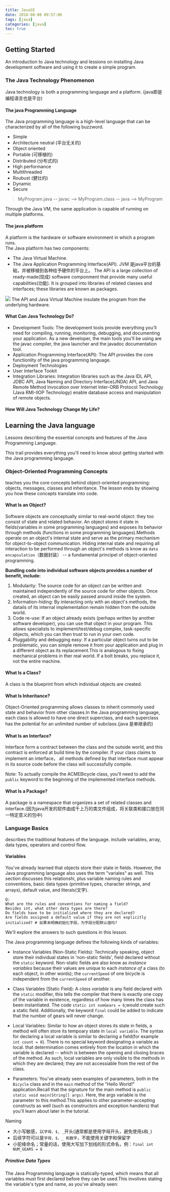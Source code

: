 ```yaml
---
title: JavaSE
date: 2018-08-08 09:57:06
tags: [java]
categories: [java]
toc: true
---
```


## Getting Started

An introduction to Java technology and lessions on installing Java development software and using it to create a simple program.

### The Java Technology Phenomenon

Java technology is both a programming language and a platform. (java即是编程语言也是平台)

#### The java Programming Language

The Java programming language is a high-level language that can be characterized by all of the following buzzword.
 - Simple  
 - Architecture neutral (平台无关的)
 - Object oriented
 - Portable (可移植的)
 - Distributed (分布式的)
 - High performance
 - Multithreaded
 - Roubust (健壮的)
 - Dynamic
 - Secure

> MyProgram.java -- javac --> MyProgram.class -- java --> MyProgram

Through the Java VM, the same application is capable of running on multiple platforms.

#### The java platform

A platform is the hardware or software environment in which a program runs.  
The Java platform has two components:
- The Java Virtual Machine.
- The Java Application Programming Interface(API).
JVM 是java平台的基础，并被移植到各种给予硬件的平台上。
The API is a large collection of ready-made(现成) software componment that provide many useful capabilities(功能). It is grouped into libraries of related classes and interfaces; these libraries are known as packages.

![](https://github.com/capping/blog/blob/master/source/images/getStarted-jvm.gif?raw=true)
The API and Java Virtual Machine insulate the program from the underlying hardware.

#### What Can Java Technology Do?

- Development Tools: The development tools provide everything you'll need for compiling, running, monitoring, debugging, and documenting your application. As a new developer, the main tools you'll be using are the javac compiler, the java launcher and the javadoc documentation tool.
- Application Programming Interface(API): The API provides the core functionlity of the java programming language. 
- Deployment Technologies
- User Interface Tookit
- Integration Libraries: Integration libraries such as the Java IDL API, JDBC API, Java Naming and Directory Interface(JNDA) API, and Java Remote Method Invocation over Internet Inter-ORB Protocol Technology (Java RMI-IIOP Technology) enable database access and manipulation of remote objects.

#### How Will Java Technology Change My Life?

## Learning the Java language

Lessons describing the essential concepts and features of the Java Programming Language.

This trail provides everything you'll need to know about getting started with the Java programming language.

### Object-Oriented Programming Concepts

teaches you the core concepts behind object-oriented programming: objects, messages, classes and inheritance. The lesson ends by showing you how these concepts translate into code.  

#### What Is an Object?

Software objects are conceptually similar to real-world object: they too consist of state and related behavior. An object stores it state in fields(variables in some 
programming languages) and exposes its behavior through methods (functions in some programming languages).Methods operate on an object's internal state and serve as 
the primary mechanism for object-to-object communication. Hiding internal state and requiring all interaction to be performed through an object's methods is know as 
`data encapsulation`（数据封装） -- a fundamental principel of object-oriented programming.

**Bundling code into individual software objects provides a number of benefit, include:**
1. Modularity: The source code for an object can be written and maintained independently of the source code for other objects. Once created, an object can be easily passed around inside the system.
2. Information-hiding: By interacting only with an object's methods, the datails of its internal implementation remain hidden from the outside world.
3. Code re-use: If an object already exists (perhaps written by another software developer), you can use that object in your program. This allows specialists to implement/test/debug complex, task-specific objects, which you can then trust to run in your own code.
4. Pluggability and debugging easy: If a particular object turns out to be problematic, you can simple remove it from your application and plug in a different object as its replacement.This is analogous to fixing mechanical problems in ther real world. If a bolt breaks, you replace it, not the entire machine.

#### What Is a Class?

A class is the blueprint from which individual objects are created.

#### What Is Inheritance?

Object-Oriented programming allows classes to inherit commonly used state and behavior from other classes.In the Java programming language, each class is allowed to have one direct superclass, and each superclass has the potential for an unlimited number of subclass.(java 是单继承的)

#### What Is an Interface?

Interface form a contract between the class and the outside world, and this contract is enforced at build time by the compiler. If your class claims to implement an interface， all methods defined by that interface must appear in its source code before the class will successfully compile.

Note: To actually compile the ACMEBicycle class, you'll need to add the `public` keyword to the beginning of the implemented interface methods.

#### What Is a Package?

A package is a namespace that organizes a set of related classes and interface.(因为java开发的软件由成千上万的类文件组成，将关联类和接口放在同一特定意义的包中)

### Language Basics 

describes the traditional features of the language. include variables, array, data types, operators and control flow.

#### Variables

You've already learned that objects store their state in fields. However, the Java programming language also uses the term "variales" as well. This section discusses this relationshi, plus variable naming rules and conventions, basic data types (primitive types, character strings, and arrays), default value, and literals(文字).
```
Q:
What are the rules and conventions for naming a field?
Besides int, what other data types are there?
Do fields have to be initialized where they are declared?
Are fields assigned a default value if they are not explicitly initialized? # 如果未明确初始化字段，为字段分配默认值吗?
```
We'll explore the answers to such questions in this lesson.

The Java programming language defines the following kinds of variables:
- Instance Variables (Non-Static Fields): Technically speaking, object store their individual states in 'non-static fields', field declared without the `static` keyword. Non-static fields are also know as *instance variables* because their values are unique to each *instance of* a class (to each object, in other words); the `currentSpeed` of one bicycle is independent from the `currentSpeed` of another.

- Class Variables (Static Field): A *class variable* is any field declared with the `static` modifier, this tells the compiler that there is exactly one copy of the variable in existence, regardless of how many times the class has been instantiated. The code `static int numGears = 6`;would create such a static field. Additionally, the keyword `final` could be added to indicate that the number of gears will never change.

- Local Variables: Similar to how an object stores its state in fields, a method will often store its tempoary state in `local variable`. The syntax for declaring a local variable is similar to declaring a field(for example `int count = 0`). There is no special keyword designating a variable as local. that determination comes entirely from the location in which the variable is declared -- which is between the opening and closing braces of the method. As such, local variables are only visible to the methods in which they are declared; they are not accessiable from the rest of the class.

- Parameters: You've already seen examples of parameters, both in the `Bicycle` class and in the `main` method of the "Hello World!" application.Recall that the signature for the main method is `public static void main(String[] args)`. Here, the args variable is the parameter to this method.This applies to other parameter-accepting constructs as well (such as constructors and exception handlers) that you'll learn about later in the tutorial.

Naming
- 大小写敏感，以`字母，$, _`开头(通常都是使用字母开头，避免使用`$`和`_`)
- 后续字符可以是`字母，$，_ 和数字`，不能使用关键字和保留字
- 小驼峰命名；常量的话，使用大写加下划线的形式命名，例：`final int NUM_GEARS = 6`

##### Primitive Data Types

The Java Programming language is statically-typed, which means that all variables must first declared before they can be used.This involives stating the variable's type and name, as you've already seen:

